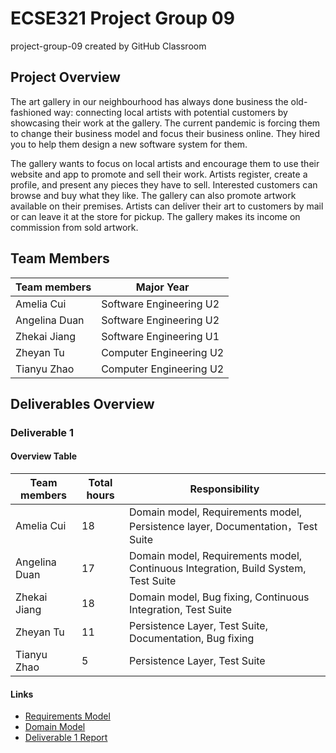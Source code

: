 # ECSE321 Project Group 09 
project-group-09 created by GitHub Classroom

## Project Overview

The art gallery in our neighbourhood has always done business the old-fashioned way: connecting local artists with potential customers by showcasing their work at the gallery. The current pandemic is forcing them to change their business model and focus their business online. They hired you to help them design a new software system for them.

The gallery wants to focus on local artists and encourage them to use their website and app to promote and sell their work. Artists register, create a profile, and present any pieces they have to sell. Interested customers can browse and buy what they like. The gallery can also promote artwork available on their premises. Artists can deliver their art to customers by mail or can leave it at the store for pickup. The gallery makes its income on commission from sold artwork.

## Team Members

| Team members |	Major	Year |
| ------------ | ----------- |
| Amelia Cui |	Software Engineering	U2 |
| Angelina Duan	| Software Engineering	U2 |
| Zhekai Jiang | Software Engineering U1 |
| Zheyan Tu | Computer Engineering U2 |
| Tianyu Zhao | Computer Engineering U2 |


## Deliverables Overview

### Deliverable 1

#### Overview Table

| Team members |	Total hours	| Responsibility |
| ------------ | ------------ | -------------- |
| Amelia Cui | 18 | Domain model, Requirements model, Persistence layer, Documentation，Test Suite |
| Angelina Duan	| 17 | Domain model, Requirements model, Continuous Integration, Build System, Test Suite |
| Zhekai Jiang | 18 | Domain model, Bug fixing,  Continuous Integration, Test Suite |
| Zheyan Tu | 11 | Persistence Layer, Test Suite, Documentation, Bug fixing |
| Tianyu Zhao | 5 | Persistence Layer, Test Suite |

#### Links
* [Requirements Model](https://github.com/McGill-ECSE321-Fall2020/project-group-09/wiki/Requirements-Model)
* [Domain Model](https://github.com/McGill-ECSE321-Fall2020/project-group-09/wiki/Domain-Model)
* [Deliverable 1 Report](https://github.com/McGill-ECSE321-Fall2020/project-group-09/wiki/Project-Report_1)
